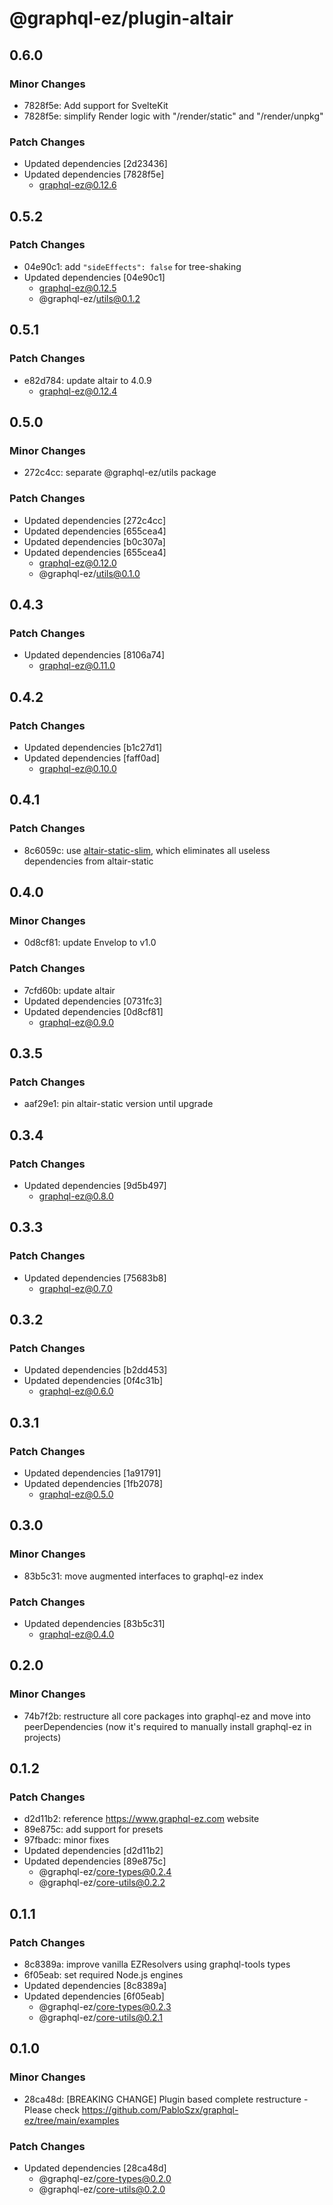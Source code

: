 # @graphql-ez/plugin-altair

## 0.6.0

### Minor Changes

- 7828f5e: Add support for SvelteKit
- 7828f5e: simplify Render logic with "/render/static" and "/render/unpkg"

### Patch Changes

- Updated dependencies [2d23436]
- Updated dependencies [7828f5e]
  - graphql-ez@0.12.6

## 0.5.2

### Patch Changes

- 04e90c1: add `"sideEffects": false` for tree-shaking
- Updated dependencies [04e90c1]
  - graphql-ez@0.12.5
  - @graphql-ez/utils@0.1.2

## 0.5.1

### Patch Changes

- e82d784: update altair to 4.0.9
  - graphql-ez@0.12.4

## 0.5.0

### Minor Changes

- 272c4cc: separate @graphql-ez/utils package

### Patch Changes

- Updated dependencies [272c4cc]
- Updated dependencies [655cea4]
- Updated dependencies [b0c307a]
- Updated dependencies [655cea4]
  - graphql-ez@0.12.0
  - @graphql-ez/utils@0.1.0

## 0.4.3

### Patch Changes

- Updated dependencies [8106a74]
  - graphql-ez@0.11.0

## 0.4.2

### Patch Changes

- Updated dependencies [b1c27d1]
- Updated dependencies [faff0ad]
  - graphql-ez@0.10.0

## 0.4.1

### Patch Changes

- 8c6059c: use [altair-static-slim](https://github.com/PabloSzx/altair-static-slim), which eliminates all useless dependencies from altair-static

## 0.4.0

### Minor Changes

- 0d8cf81: update Envelop to v1.0

### Patch Changes

- 7cfd60b: update altair
- Updated dependencies [0731fc3]
- Updated dependencies [0d8cf81]
  - graphql-ez@0.9.0

## 0.3.5

### Patch Changes

- aaf29e1: pin altair-static version until upgrade

## 0.3.4

### Patch Changes

- Updated dependencies [9d5b497]
  - graphql-ez@0.8.0

## 0.3.3

### Patch Changes

- Updated dependencies [75683b8]
  - graphql-ez@0.7.0

## 0.3.2

### Patch Changes

- Updated dependencies [b2dd453]
- Updated dependencies [0f4c31b]
  - graphql-ez@0.6.0

## 0.3.1

### Patch Changes

- Updated dependencies [1a91791]
- Updated dependencies [1fb2078]
  - graphql-ez@0.5.0

## 0.3.0

### Minor Changes

- 83b5c31: move augmented interfaces to graphql-ez index

### Patch Changes

- Updated dependencies [83b5c31]
  - graphql-ez@0.4.0

## 0.2.0

### Minor Changes

- 74b7f2b: restructure all core packages into graphql-ez and move into peerDependencies (now it's required to manually install graphql-ez in projects)

## 0.1.2

### Patch Changes

- d2d11b2: reference https://www.graphql-ez.com website
- 89e875c: add support for presets
- 97fbadc: minor fixes
- Updated dependencies [d2d11b2]
- Updated dependencies [89e875c]
  - @graphql-ez/core-types@0.2.4
  - @graphql-ez/core-utils@0.2.2

## 0.1.1

### Patch Changes

- 8c8389a: improve vanilla EZResolvers using graphql-tools types
- 6f05eab: set required Node.js engines
- Updated dependencies [8c8389a]
- Updated dependencies [6f05eab]
  - @graphql-ez/core-types@0.2.3
  - @graphql-ez/core-utils@0.2.1

## 0.1.0

### Minor Changes

- 28ca48d: [BREAKING CHANGE] Plugin based complete restructure - Please check https://github.com/PabloSzx/graphql-ez/tree/main/examples

### Patch Changes

- Updated dependencies [28ca48d]
  - @graphql-ez/core-types@0.2.0
  - @graphql-ez/core-utils@0.2.0
